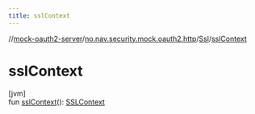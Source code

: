 ```yaml
---
title: sslContext
---
```

//[mock-oauth2-server](../../../index.html)/[no.nav.security.mock.oauth2.http](../index.html)/[Ssl](index.html)/[sslContext](ssl-context.html)



# sslContext



[jvm]\
fun [sslContext](ssl-context.html)(): [SSLContext](https://docs.oracle.com/javase/8/docs/api/javax/net/ssl/SSLContext.html)




